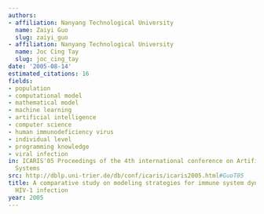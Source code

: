 ```yaml
---
authors:
- affiliation: Nanyang Technological University
  name: Zaiyi Guo
  slug: zaiyi_guo
- affiliation: Nanyang Technological University
  name: Joc Cing Tay
  slug: joc_cing_tay
date: '2005-08-14'
estimated_citations: 16
fields:
- population
- computational model
- mathematical model
- machine learning
- artificial intelligence
- computer science
- human immunodeficiency virus
- individual level
- programming knowledge
- viral infection
in: ICARIS'05 Proceedings of the 4th international conference on Artificial Immune
  Systems
src: http://dblp.uni-trier.de/db/conf/icaris/icaris2005.html#GuoT05
title: A comparative study on modeling strategies for immune system dynamics under
  HIV-1 infection
year: 2005
---
```

